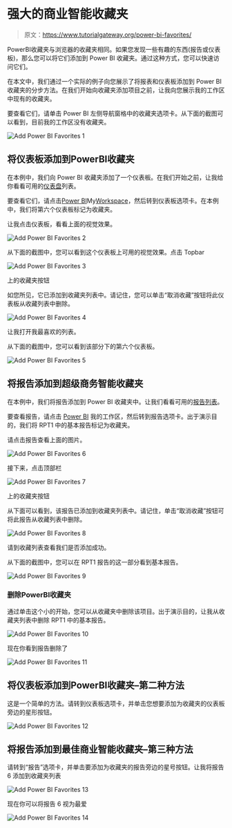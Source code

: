 # 强大的商业智能收藏夹

> 原文：<https://www.tutorialgateway.org/power-bi-favorites/>

PowerBI收藏夹与浏览器的收藏夹相同。如果您发现一些有趣的东西(报告或仪表板)，那么您可以将它们添加到 Power BI 收藏夹。通过这种方式，您可以快速访问它们。

在本文中，我们通过一个实际的例子向您展示了将报表和仪表板添加到 Power BI 收藏夹的分步方法。在我们开始向收藏夹添加项目之前，让我向您展示我的工作区中现有的收藏夹。

要查看它们，请单击 Power BI 左侧导航窗格中的收藏夹选项卡。从下面的截图可以看到，目前我的工作区没有收藏夹。

![Add Power BI Favorites 1](img/da3b36b34d7ea55c87f0e03f344ecfd0.png)

## 将仪表板添加到PowerBI收藏夹

在本例中，我们向 Power BI 收藏夹添加了一个仪表板。在我们开始之前，让我给你看看可用的[仪表盘](https://www.tutorialgateway.org/create-a-power-bi-dashboard/)列表。

要查看它们，请点击[Power BI](https://www.tutorialgateway.org/power-bi-tutorial/)My[Workspace](https://www.tutorialgateway.org/create-power-bi-workspace/)，然后转到仪表板选项卡。在本例中，我们将第六个仪表板标记为收藏夹。

让我点击仪表板，看看上面的视觉效果。

![Add Power BI Favorites 2](img/17d73412eeadf84ea35b5ff1aed8cb85.png)

从下面的截图中，您可以看到这个仪表板上可用的视觉效果。点击 Topbar

![Add Power BI Favorites 3](img/bad86322aa212606ded9cd25bdc8f3ef.png)

上的收藏夹按钮

如您所见，它已添加到收藏夹列表中。请记住，您可以单击“取消收藏”按钮将此仪表板从收藏列表中删除。

![Add Power BI Favorites 4](img/6d9a44d1dbdaa77ab8577850c1b129b8.png)

让我打开我最喜欢的列表。

从下面的截图中，您可以看到该部分下的第六个仪表板。

![Add Power BI Favorites 5](img/fcd516bb2f2287b87c4a790225004567.png)

## 将报告添加到超级商务智能收藏夹

在本例中，我们将报告添加到 Power BI 收藏夹中。让我们看看可用的[报告列表](https://www.tutorialgateway.org/create-a-report-in-power-bi-workspace/)。

要查看报告，请点击 [Power BI](https://www.tutorialgateway.org/power-bi-tutorial/) 我的工作区，然后转到报告选项卡。出于演示目的，我们将 RPT1 中的基本报告标记为收藏夹。

请点击报告查看上面的图片。

![Add Power BI Favorites 6](img/c84cfcebe598d951ce2ba47abc869b90.png)

接下来，点击顶部栏

![Add Power BI Favorites 7](img/8a99933f43ff6239eb1c2283164e89b6.png)

上的收藏夹按钮

从下面可以看到，该报告已添加到收藏夹列表中。请记住，单击“取消收藏”按钮可将此报告从收藏列表中删除。

![Add Power BI Favorites 8](img/b18c7c522ad545d35ce763e52a9eb513.png)

请到收藏列表查看我们是否添加成功。

从下面的截图中，您可以在 RPT1 报告的这一部分看到基本报告。

![Add Power BI Favorites 9](img/682924f54901751dcc00fef44d18493c.png)

### 删除PowerBI收藏夹

通过单击这个小的开始，您可以从收藏夹中删除该项目。出于演示目的，让我从收藏夹列表中删除 RPT1 中的基本报告。

![Add Power BI Favorites 10](img/ede8ca61a3b7620d856683aabe7f8d06.png)

现在你看到报告删除了

![Add Power BI Favorites 11](img/85b94c7fbe83f9797557e8d42b574626.png)

## 将仪表板添加到PowerBI收藏夹–第二种方法

这是一个简单的方法。请转到仪表板选项卡，并单击您想要添加为收藏夹的仪表板旁边的星形按钮。

![Add Power BI Favorites 12](img/fa0279218a943ab229bea7551fc8563a.png)

## 将报告添加到最佳商业智能收藏夹–第三种方法

请转到“报告”选项卡，并单击要添加为收藏夹的报告旁边的星号按钮。让我将报告 6 添加到收藏夹列表

![Add Power BI Favorites 13](img/753249be1f7eb59df76069293bb7a4e7.png)

现在你可以将报告 6 视为最爱

![Add Power BI Favorites 14](img/a727ba23864342df3ba7bcb345f72e43.png)